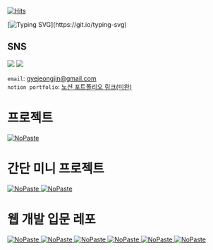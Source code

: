 <!-- ![header](https://capsule-render.vercel.app/api?type=waving&color=8df3fc&height=300&section=header&text=Welcome&fontAlign=50&fontAlignY=45&desc=Hyunmin200's%20Github&descSize=25&descAlign=70&descAlignY=61&fontSize=120&fontColor=ffffff) 
-->
[![Hits](https://hits.seeyoufarm.com/api/count/incr/badge.svg?url=https%3A%2F%2Fgithub.com%2Fhyunmin200&count_bg=%23C279FF&title_bg=%23000000&icon=github.svg&icon_color=%23E7E7E7&title=Github&edge_flat=false)](https://hits.seeyoufarm.com)

[![Typing SVG](https://readme-typing-svg.demolab.com?font=Fira+Code&weight=600&duration=3000&pause=1000&random=false&width=435&lines=%ED%94%84%EB%A1%A0%ED%8A%B8%EC%97%94%EB%93%9C%EC%9D%98+%EA%B8%B8%EC%9D%84+%EA%B1%B7%EA%B8%B0%EB%A1%9C+%ED%95%9C+%ED%99%A9%ED%98%84%EB%AF%BC%EC%9E%85%EB%8B%88%EB%8B%A4.;%EC%9B%B9%2C+AI%2C+%EA%B7%B8%EB%A6%BC%EC%97%90+%EA%B4%80%EC%8B%AC+%EB%A7%8E%EC%8A%B5%EB%8B%88%EB%8B%A4.)](https://git.io/typing-svg)

<h2>SNS</h2>
<div align = left>
<a href="https://www.instagram.com/h_hyun._.min/" target="_blank"><img src="https://img.shields.io/badge/Instagram-E4405F?style=flat-square&logo=Instagram&logoColor=white"/></a>
<a href="https://velog.io/@200woni" target="_blank"><img src="https://img.shields.io/badge/Velog-20C997?style=flat-square&logo=Velog&logoColor=white"/></a>  
</div>

`email`: gyejeongjin@gmail.com  
`notion portfolio`: [노션 포트폴리오 링크(미완)](https://plausible-dress-2c7.notion.site/200-091e37d0d2b34633a9c861ee44d69acb?pvs=4)

# 프로젝트
[<picture><source media="(prefers-color-scheme: dark)" srcset="https://ghrs.vercel.app/api/pin/?username=AgeLens&repo=AgeLens_Front&theme=github_dark"/>
<img alt="NoPaste" src="https://ghrs.vercel.app/api/pin/?username=AgeLens&repo=AgeLens_Front">
</picture>](https://github.com/AgeLens/AgeLens_Front)


# 간단 미니 프로젝트
[<picture><source media="(prefers-color-scheme: dark)" srcset="https://ghrs.vercel.app/api/pin/?username=hyunmin200&repo=CoinTracker&theme=github_dark"/>
<img alt="NoPaste" src="https://ghrs.vercel.app/api/pin/?username=hyunmin200&repo=CoinTracker">
</picture>](https://github.com/hyunmin200/CoinTracker)
[<picture><source media="(prefers-color-scheme: dark)" srcset="https://ghrs.vercel.app/api/pin/?username=hyunmin200&repo=TDL_200&theme=github_dark"/>
<img alt="NoPaste" src="https://ghrs.vercel.app/api/pin/?username=hyunmin200&repo=TDL_200">
</picture>](https://github.com/hyunmin200/TDL_200)




# 웹 개발 입문 레포
[<picture><source media="(prefers-color-scheme: dark)" srcset="https://ghrs.vercel.app/api/pin/?username=JobMarketIsCold&repo=HtmlAndCssStudyIsCold&theme=github_dark"/>
<img alt="NoPaste" src="https://ghrs.vercel.app/api/pin/?username=JobMarketIsCold&repo=HtmlAndCssStudyIsCold">
</picture>](https://github.com/JobMarketIsCold/HtmlAndCssStudyIsCold)
[<picture><source media="(prefers-color-scheme: dark)" srcset="https://ghrs.vercel.app/api/pin/?username=JobMarketIsCold&repo=JsStudyIsCold&theme=github_dark"/>
<img alt="NoPaste" src="https://ghrs.vercel.app/api/pin/?username=JobMarketIsCold&repo=JsStudyIsCold">
</picture>](https://github.com/JobMarketIsCold/JsStudyIsCold)
[<picture><source media="(prefers-color-scheme: dark)" srcset="https://ghrs.vercel.app/api/pin/?username=JobMarketIsCold&repo=ReactStudyIsCold&theme=github_dark"/>
<img alt="NoPaste" src="https://ghrs.vercel.app/api/pin/?username=JobMarketIsCold&repo=ReactStudyIsCold">
</picture>](https://github.com/JobMarketIsCold/ReactStudyIsCold)
[<picture><source media="(prefers-color-scheme: dark)" srcset="https://ghrs.vercel.app/api/pin/?username=JobMarketIsCold&repo=ReactMiddleClassIsCold&theme=github_dark"/>
<img alt="NoPaste" src="https://ghrs.vercel.app/api/pin/?username=JobMarketIsCold&repo=ReactMiddleClassIsCold">
</picture>](https://github.com/JobMarketIsCold/ReactMiddleClassIsCold)
[<picture><source media="(prefers-color-scheme: dark)" srcset="https://ghrs.vercel.app/api/pin/?username=JobMarketIsCold&repo=FullStackStudyIsCold&theme=github_dark"/>
<img alt="NoPaste" src="https://ghrs.vercel.app/api/pin/?username=JobMarketIsCold&repo=FullStackStudyIsCold">
</picture>](https://github.com/JobMarketIsCold/FullStackStudyIsCold)
[<picture><source media="(prefers-color-scheme: dark)" srcset="https://ghrs.vercel.app/api/pin/?username=JobMarketIsCold&repo=NextJsIsCold&theme=github_dark"/>
<img alt="NoPaste" src="https://ghrs.vercel.app/api/pin/?username=JobMarketIsCold&repo=NextJsIsCold">
</picture>](https://github.com/JobMarketIsCold/NextJsIsCold)


